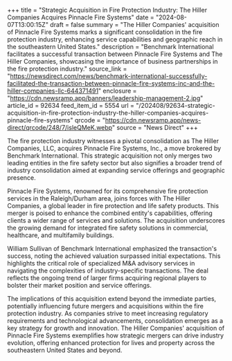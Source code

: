 +++
title = "Strategic Acquisition in Fire Protection Industry: The Hiller Companies Acquires Pinnacle Fire Systems"
date = "2024-08-07T13:00:15Z"
draft = false
summary = "The Hiller Companies' acquisition of Pinnacle Fire Systems marks a significant consolidation in the fire protection industry, enhancing service capabilities and geographic reach in the southeastern United States."
description = "Benchmark International facilitates a successful transaction between Pinnacle Fire Systems and The Hiller Companies, showcasing the importance of business partnerships in the fire protection industry."
source_link = "https://newsdirect.com/news/benchmark-international-successfully-facilitated-the-transaction-between-pinnacle-fire-systems-inc-and-the-hiller-companies-llc-644371491"
enclosure = "https://cdn.newsramp.app/banners/leadership-management-2.jpg"
article_id = 92634
feed_item_id = 5554
url = "/202408/92634-strategic-acquisition-in-fire-protection-industry-the-hiller-companies-acquires-pinnacle-fire-systems"
qrcode = "https://cdn.newsramp.app/news-direct/qrcode/248/7/isleQMeK.webp"
source = "News Direct"
+++

<p>The fire protection industry witnesses a pivotal consolidation as The Hiller Companies, LLC, acquires Pinnacle Fire Systems, Inc., a move brokered by Benchmark International. This strategic acquisition not only merges two leading entities in the fire safety sector but also signifies a broader trend of industry consolidation aimed at expanding service offerings and geographic presence.</p><p>Pinnacle Fire Systems, renowned for its comprehensive fire protection services in the Raleigh/Durham area, joins forces with The Hiller Companies, a global leader in fire protection and life safety products. This merger is poised to enhance the combined entity's capabilities, offering clients a wider range of services and solutions. The acquisition underscores the growing demand for integrated fire safety solutions in commercial, healthcare, and multifamily buildings.</p><p>William Sullivan of Benchmark International emphasized the transaction's success, noting the achieved valuation surpassed initial expectations. This highlights the critical role of specialized M&A advisory services in navigating the complexities of industry-specific transactions. The deal reflects the ongoing trend of larger firms acquiring regional players to bolster their market position and service offerings.</p><p>The implications of this acquisition extend beyond the immediate parties, potentially influencing future mergers and acquisitions within the fire protection industry. As companies strive to meet increasing regulatory requirements and technological advancements, consolidation emerges as a key strategy for growth and innovation. The Hiller Companies' acquisition of Pinnacle Fire Systems exemplifies how strategic mergers can drive industry evolution, offering enhanced protection for lives and property across the southeastern United States and beyond.</p>